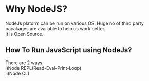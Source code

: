 # Why NodeJS?

NodeJs platorm can be run on various OS.
Huge no of third party pacakages are available to help us work better.  
It is Open Source.

## How To Run JavaScript using NodeJs?

There are 2 ways  
i)Node REPL(Read-Eval-Print-Loop)  
ii)Node CLI
